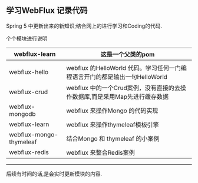 ##                               学习WebFlux 记录代码

Spring 5 中更新出来的新知识;结合网上的进行学习和Coding的代码.



  个个模块进行说明

| webflux-learn           | 这是一个父类的pom                                            |
| ----------------------- | ------------------------------------------------------------ |
|                         |                                                              |
| webflux-hello           | webflux 的HelloWorld 代码。学习任何一门编程语言开门的都是输出一句HelloWorld |
| webflux-crud            | webflux 中的一个Crud案例，没有直接的去操作数据库,而是采用Map先进行缓存数据 |
| webflux-mongodb         | webflux 来操作Mongo 的代码实现                               |
| webflux-learn           | webflux 来操作thymeleaf模板引擎                              |
| webflux-mongo-thymeleaf | 结合Mongo 和  thymeleaf 的小案例                             |
| webflux-redis           | webflux 来整合Redis案例                                      |



------

 后续有时间的话,是会实时更新模块的内容.

